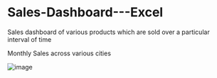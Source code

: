 # Sales-Dashboard---Excel
Sales dashboard of various products which are sold over a particular interval of time

Monthly Sales across various cities
        
![image](https://user-images.githubusercontent.com/62066175/187359918-570fa402-49ba-4292-8895-418682cec203.png)


